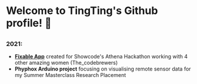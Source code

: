 # Welcome to TingTing's Github profile! :wave:
## 

### 2021:
- [**Fixable App**](https://devpost.com/software/fixable-community-powered-repair-app) created for Showcode's Athena Hackathon working with 4 other amazing women (The_codebrewers)
- **Phyphox Arduino project** focusing on visualising remote sensor data for my Summer Masterclass Research Placement
